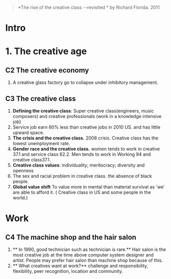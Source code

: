 > *The rise of the creative class --revisited *  by Richard Florida. 2011

# Intro

# 1. The creative age
## C2 The creative economy
1.  A creative glass factory go to collapse under inhibitory management.
## C3 The creative class
1. **Defining the creative class**: Super creative class(engineers, music composers) and creative professionals (work in a knowledge intensive job)
2. Service job earn 60% less than creative jobs in 2010 US. and has little upward space.
3. **The crisis and the creative class.** 2008  crisis. Creative class has the lowest unemployment rate.
4. **Gender race and the creative class.** women tends to work in creative 37.1 and service class 62.2. Men tends to work in Working 94 and creative class37.1.
5. **Creative class values**: individuality; meritocracy; diversity and openness
6. The sex and racial problem in creative class. the absence of black people.
7. **Global value shift** To value more in mental than material survival as 'we' are able to afford it. ( Creative class in US and some people in the world.)

# Work
## C4 The machine shop and the hair salon
1.  ** In 1990, good technician such as technician is rare.** Hair salon is the most creative job at the time above computer system designer and artist. People may prefer hair salon than machine shop because of this. 
2. ** What creatives want at work?** challenge and responsibility, flexibility, peer recognition, location and community.
<!--stackedit_data:
eyJoaXN0b3J5IjpbLTE1NjIyNDgyNDUsMTM1MTIyMzE4NCwzNj
I3MTEwNTcsMTAxMTQyNDIxMCwtMjExOTY5MjkyMywxMTMyMDQy
MTgxLDY5NjczMzcxNywtMTExMzM2ODcyNiw4OTczNDg0OTAsLT
E2Njg2NTAxNjAsOTY4MzkyNjkxLDEzODEzODUwODIsLTExMjAz
NDEsMTMwOTA4OTIzOCwxNDY0NTE4MjEsMzc4MTkzMDM2LC0yMD
cxOTY4MjExXX0=
-->